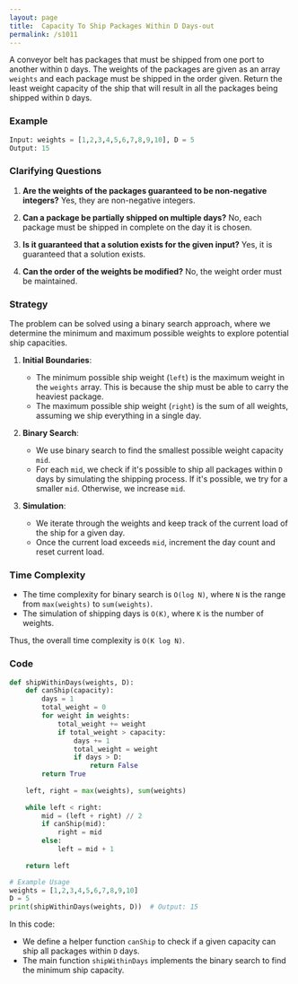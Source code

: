 ```yaml
---
layout: page
title:  Capacity To Ship Packages Within D Days-out
permalink: /s1011
---
```

A conveyor belt has packages that must be shipped from one port to another within `D` days. The weights of the packages are given as an array `weights` and each package must be shipped in the order given. Return the least weight capacity of the ship that will result in all the packages being shipped within `D` days.

### Example
```python
Input: weights = [1,2,3,4,5,6,7,8,9,10], D = 5
Output: 15
```

### Clarifying Questions
1. **Are the weights of the packages guaranteed to be non-negative integers?**
   Yes, they are non-negative integers.

2. **Can a package be partially shipped on multiple days?**
   No, each package must be shipped in complete on the day it is chosen.

3. **Is it guaranteed that a solution exists for the given input?**
   Yes, it is guaranteed that a solution exists.

4. **Can the order of the weights be modified?**
   No, the weight order must be maintained.

### Strategy
The problem can be solved using a binary search approach, where we determine the minimum and maximum possible weights to explore potential ship capacities. 

1. **Initial Boundaries**: 
   - The minimum possible ship weight (`left`) is the maximum weight in the `weights` array. This is because the ship must be able to carry the heaviest package.
   - The maximum possible ship weight (`right`) is the sum of all weights, assuming we ship everything in a single day.

2. **Binary Search**:
   - We use binary search to find the smallest possible weight capacity `mid`.
   - For each `mid`, we check if it's possible to ship all packages within `D` days by simulating the shipping process. If it's possible, we try for a smaller `mid`. Otherwise, we increase `mid`.
  
3. **Simulation**:
   - We iterate through the weights and keep track of the current load of the ship for a given day.
   - Once the current load exceeds `mid`, increment the day count and reset current load.

### Time Complexity
- The time complexity for binary search is `O(log N)`, where `N` is the range from `max(weights)` to `sum(weights)`.
- The simulation of shipping days is `O(K)`, where `K` is the number of weights.

Thus, the overall time complexity is `O(K log N)`.

### Code
```python
def shipWithinDays(weights, D):
    def canShip(capacity):
        days = 1
        total_weight = 0
        for weight in weights:
            total_weight += weight
            if total_weight > capacity:
                days += 1
                total_weight = weight
                if days > D:
                    return False
        return True
    
    left, right = max(weights), sum(weights)
    
    while left < right:
        mid = (left + right) // 2
        if canShip(mid):
            right = mid
        else:
            left = mid + 1
    
    return left

# Example Usage
weights = [1,2,3,4,5,6,7,8,9,10]
D = 5
print(shipWithinDays(weights, D))  # Output: 15
```

In this code:
- We define a helper function `canShip` to check if a given capacity can ship all packages within `D` days.
- The main function `shipWithinDays` implements the binary search to find the minimum ship capacity.
